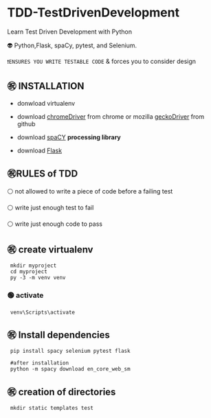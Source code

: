 # TDD-TestDrivenDevelopment
Learn Test Driven Development with Python

👽  Python,Flask, spaCy, pytest, and Selenium.

`❗ENSURES YOU WRITE TESTABLE CODE` & forces you to consider design

## ㊗️ INSTALLATION
- donwload virtualenv

- download [chromeDriver](https://chromedriver.chromium.org/) from chrome or mozilla [geckoDriver](https://github.com/mozilla/geckodriver) from github

- download [spaCY](https://spacy.io/) **processing library**

- download [Flask](https://flask.palletsprojects.com/en/2.2.x/installation/)

## ㊗️RULES of TDD
⚪ not allowed to write a piece of code before a failing test 

⚪ write just enough test to fail 

⚪ write just enough code to pass 
## ㊗️ create virtualenv
     mkdir myproject
     cd myproject
     py -3 -m venv venv
### 🟢 activate
     venv\Scripts\activate
## ㊗️ Install dependencies
     pip install spacy selenium pytest flask
     
     #after installation
     python -m spacy download en_core_web_sm
## ㊗️ creation of directories
     mkdir static templates test
